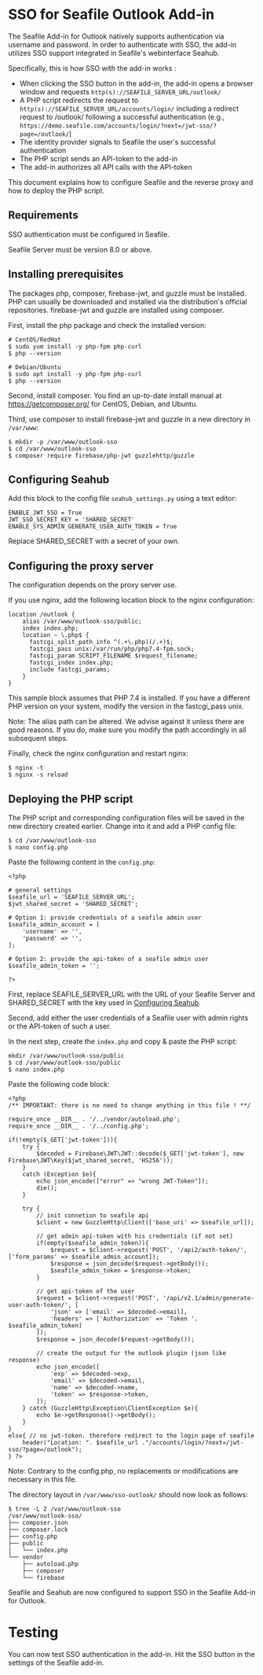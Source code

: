# SSO for Seafile Outlook Add-in

The Seafile Add-in for Outlook natively supports authentication via username and password. In order to authenticate with SSO, the add-in utilizes SSO support integrated in Seafile's webinterface Seahub. 

Specifically, this is how SSO with the add-in works :

* When clicking the SSO button in the add-in, the add-in opens a browser window and requests `http(s)://SEAFILE_SERVER_URL/outlook/`
* A PHP script redirects the request to `http(s)://SEAFILE_SERVER_URL/accounts/login/` including a redirect request to /outlook/ following a successful authentication (e.g., `https://demo.seafile.com/accounts/login/?next=/jwt-sso/?page=/outlook/`)
* The identity provider signals to Seafile the user's successful authentication
* The PHP script sends an API-token to the add-in
* The add-in authorizes all API calls with the API-token

This document explains how to configure Seafile and the reverse proxy and how to deploy the PHP script.

## Requirements

SSO authentication must be configured in Seafile.

Seafile Server must be version 8.0 or above.

## Installing prerequisites

The packages php, composer, firebase-jwt, and guzzle must be installed. PHP can usually be downloaded and installed via the distribution's official repositories. firebase-jwt and guzzle are installed using composer.

First, install the php package and check the installed version:
```
# CentOS/RedHat
$ sudo yum install -y php-fpm php-curl
$ php --version

# Debian/Ubuntu
$ sudo apt install -y php-fpm php-curl
$ php --version

```

Second, install composer. You find an up-to-date install manual at https://getcomposer.org/ for CentOS, Debian, and Ubuntu.

Third, use composer to install firebase-jwt and guzzle in a new directory in `/var/www`:
```
$ mkdir -p /var/www/outlook-sso
$ cd /var/www/outlook-sso
$ composer require firebase/php-jwt guzzlehttp/guzzle
```

## Configuring Seahub

Add this block to the config file `seahub_settings.py` using a text editor:

```
ENABLE_JWT_SSO = True
JWT_SSO_SECRET_KEY = 'SHARED_SECRET'
ENABLE_SYS_ADMIN_GENERATE_USER_AUTH_TOKEN = True
```

Replace SHARED_SECRET with a secret of your own.

## Configuring the proxy server

The configuration depends on the proxy server use.

If you use nginx, add the following location block to the nginx configuration:

```
location /outlook {
    alias /var/www/outlook-sso/public;
    index index.php;
    location ~ \.php$ {
      fastcgi_split_path_info ^(.+\.php)(/.+)$;
      fastcgi_pass unix:/var/run/php/php7.4-fpm.sock;
      fastcgi_param SCRIPT_FILENAME $request_filename;
      fastcgi_index index.php;
      include fastcgi_params;
    }
}
```

This sample block assumes that PHP 7.4 is installed. If you have a different PHP version on your system, modify the version in the fastcgi_pass unix.

Note: The alias path can be altered. We advise against it unless there are good reasons. If you do, make sure you modify the path accordingly in all subsequent steps.

Finally, check the nginx configuration and restart nginx:

```
$ nginx -t
$ nginx -s reload
```

## Deploying the PHP script
The PHP script and corresponding configuration files will be saved in the new directory created earlier. Change into it and add a PHP config file:

```
$ cd /var/www/outlook-sso
$ nano config.php
```

Paste the following content in the `config.php`:

```
<?php

# general settings
$seafile_url = 'SEAFILE_SERVER_URL';
$jwt_shared_secret = 'SHARED_SECRET';

# Option 1: provide credentials of a seafile admin user
$seafile_admin_account = [
    'username' => '',
    'password' => '',
];

# Option 2: provide the api-token of a seafile admin user
$seafile_admin_token = '';

?>
```

First, replace SEAFILE_SERVER_URL with the URL of your Seafile Server and SHARED_SECRET with the key used in [Configuring Seahub](#configuring_seahub).

Second, add either the user credentials of a Seafile user with admin rights or the API-token of such a user.

In the next step, create the `index.php` and copy & paste the PHP script:

```
mkdir /var/www/outlook-sso/public
$ cd /var/www/outlook-sso/public
$ nano index.php
```

Paste the following code block:

```
<?php
/** IMPORTANT: there is no need to change anything in this file ! **/

require_once __DIR__ . '/../vendor/autoload.php';
require_once __DIR__ . '/../config.php';

if(!empty($_GET['jwt-token'])){
    try {
        $decoded = Firebase\JWT\JWT::decode($_GET['jwt-token'], new Firebase\JWT\Key($jwt_shared_secret, 'HS256'));
    }
    catch (Exception $e){
        echo json_encode(["error" => "wrong JWT-Token"]);
        die();
    }

    try {
        // init connetion to seafile api
        $client = new GuzzleHttp\Client(['base_uri' => $seafile_url]);

        // get admin api-token with his credentials (if not set)
        if(empty($seafile_admin_token)){
            $request = $client->request('POST', '/api2/auth-token/', ['form_params' => $seafile_admin_account]);
            $response = json_decode($request->getBody());
            $seafile_admin_token = $response->token;
        }

        // get api-token of the user
        $request = $client->request('POST', '/api/v2.1/admin/generate-user-auth-token/', [
            'json' => ['email' => $decoded->email],
            'headers' => ['Authorization' => 'Token '. $seafile_admin_token]
        ]);
        $response = json_decode($request->getBody());

        // create the output for the outlook plugin (json like response)
        echo json_encode([
            'exp' => $decoded->exp,
            'email' => $decoded->email,
            'name' => $decoded->name,
            'token' => $response->token,
        ]);
    } catch (GuzzleHttp\Exception\ClientException $e){
        echo $e->getResponse()->getBody();
    }
}
else{ // no jwt-token. therefore redirect to the login page of seafile
    header("Location: ". $seafile_url ."/accounts/login/?next=/jwt-sso/?page=/outlook");
} ?>

```

Note: Contrary to the config.php, no replacements or modifications are necessary in this file.

The directory layout in `/var/www/sso-outlook/` should now look as follows:

```
$ tree -L 2 /var/www/outlook-sso
/var/www/outlook-sso/
├── composer.json
├── composer.lock
├── config.php
├── public
|   └── index.php
└── vendor
    ├── autoload.php
    ├── composer
    └── firebase
```

Seafile and Seahub are now configured to support SSO in the Seafile Add-in for Outlook.

# Testing
You can now test SSO authentication in the add-in. Hit the SSO button in the settings of the Seafile add-in.


